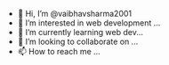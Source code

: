 - 👋 Hi, I’m @vaibhavsharma2001
- 👀 I’m interested in web development ...
- 🌱 I’m currently learning web dev...
- 💞️ I’m looking to collaborate on ...
- 📫 How to reach me ...

<!---
vaibhavsharma2001/vaibhavsharma2001 is a ✨ special ✨ repository because its `README.md` (this file) appears on your GitHub profile.
You can click the Preview link to take a look at your changes.
--->
